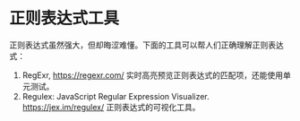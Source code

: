 # 正则表达式工具

正则表达式虽然强大，但却晦涩难懂。下面的工具可以帮人们正确理解正则表达式：

1. RegExr, https://regexr.com/ 实时高亮预览正则表达式的匹配项，还能使用单元测试。
1. Regulex: JavaScript Regular Expression Visualizer. https://jex.im/regulex/ 正则表达式的可视化工具。